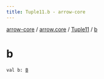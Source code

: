 ```yaml
---
title: Tuple11.b - arrow-core
---
```


[arrow-core](../../index.html) / [arrow.core](../index.html) / [Tuple11](index.html) / [b](./b.html)

# b

`val b: `[`B`](index.html#B)